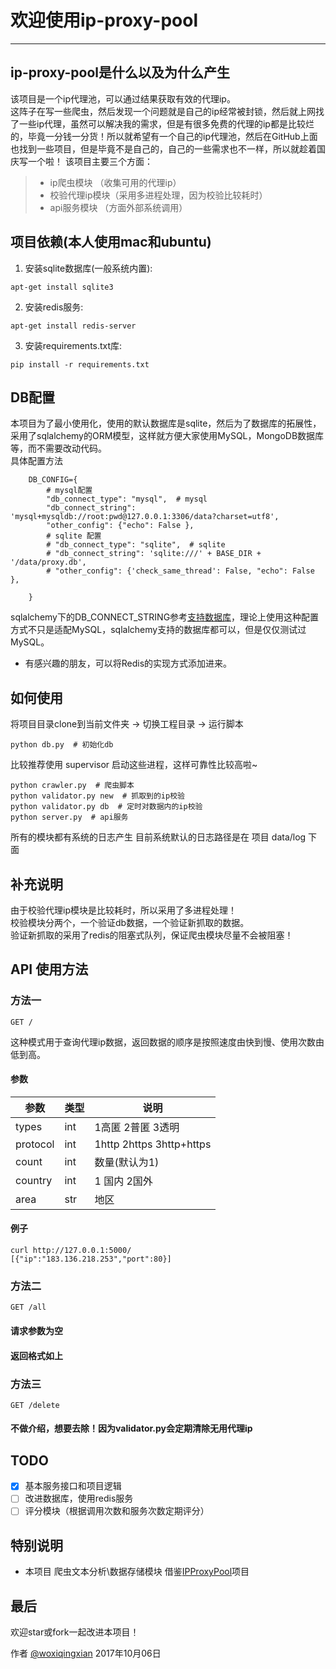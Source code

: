 # 欢迎使用ip-proxy-pool
------
## ip-proxy-pool是什么以及为什么产生
该项目是一个ip代理池，可以通过结果获取有效的代理ip。
<br/>
这阵子在写一些爬虫，然后发现一个问题就是自己的ip经常被封锁，然后就上网找了一些ip代理，虽然可以解决我的需求，但是有很多免费的代理的ip都是比较烂的，毕竟一分钱一分货！所以就希望有一个自己的ip代理池，然后在GitHub上面也找到一些项目，但是毕竟不是自己的，自己的一些需求也不一样，所以就趁着国庆写一个啦！
该项目主要三个方面：
> * ip爬虫模块 （收集可用的代理ip）
> * 校验代理ip模块（采用多进程处理，因为校验比较耗时）
> * api服务模块 （方面外部系统调用）

## 项目依赖(本人使用mac和ubuntu)
1. 安装sqlite数据库(一般系统内置):
```
apt-get install sqlite3
```
2. 安装redis服务:
```
apt-get install redis-server
```
3. 安装requirements.txt库:
```
pip install -r requirements.txt
```

## DB配置
本项目为了最小使用化，使用的默认数据库是sqlite，然后为了数据库的拓展性，采用了sqlalchemy的ORM模型，这样就方便大家使用MySQL，MongoDB数据库等，而不需要改动代码。
<br/>
具体配置方法
```
    DB_CONFIG={
        # mysql配置
        "db_connect_type": "mysql",  # mysql
        "db_connect_string": 'mysql+mysqldb://root:pwd@127.0.0.1:3306/data?charset=utf8',
        "other_config": {"echo": False },
        # sqlite 配置
        # "db_connect_type": "sqlite",  # sqlite
        # "db_connect_string": 'sqlite:///' + BASE_DIR + '/data/proxy.db',
        # "other_config": {'check_same_thread': False, "echo": False },

    }
```
sqlalchemy下的DB_CONNECT_STRING参考[支持数据库](http://docs.sqlalchemy.org/en/latest/core/engines.html#supported-databases)，理论上使用这种配置方式不只是适配MySQL，sqlalchemy支持的数据库都可以，但是仅仅测试过MySQL。
<br/>
* 有感兴趣的朋友，可以将Redis的实现方式添加进来。

## 如何使用
将项目目录clone到当前文件夹 -> 切换工程目录 -> 运行脚本
<br/>
```
python db.py  # 初始化db
```
比较推荐使用 supervisor 启动这些进程，这样可靠性比较高啦~
```
python crawler.py  # 爬虫脚本
python validator.py new  # 抓取到的ip校验
python validator.py db  # 定时对数据内的ip校验
python server.py  # api服务
```
所有的模块都有系统的日志产生
目前系统默认的日志路径是在 项目 data/log 下面


## 补充说明
由于校验代理ip模块是比较耗时，所以采用了多进程处理！
<br/>
校验模块分两个，一个验证db数据，一个验证新抓取的数据。
<br/>
验证新抓取的采用了redis的阻塞式队列，保证爬虫模块尽量不会被阻塞！


## API 使用方法

### 方法一
```
GET /
```
这种模式用于查询代理ip数据，返回数据的顺序是按照速度由快到慢、使用次数由低到高。
#### 参数 

| 参数 | 类型 | 说明 |
| ----| ---- | ---- |
| types | int | 1高匿 2普匿 3透明 |
| protocol | int | 1http 2https 3http+https |
| count | int | 数量(默认为1) |
| country | int | 1 国内 2国外 |
| area | str | 地区 |

#### 例子
```
curl http://127.0.0.1:5000/
[{"ip":"183.136.218.253","port":80}]
```

### 方法二
```
GET /all
```
####  请求参数为空
####  返回格式如上


### 方法三
```
GET /delete
```
#### 不做介绍，想要去除！因为validator.py会定期清除无用代理ip



## TODO

- [x] 基本服务接口和项目逻辑
- [ ] 改进数据库，使用redis服务
- [ ] 评分模块（根据调用次数和服务次数定期评分）

## 特别说明
- 本项目 爬虫文本分析\数据存储模块 借鉴[IPProxyPool](https://github.com/qiyeboy/IPProxyPool)项目

## 最后
欢迎star或fork一起改进本项目！

作者 [@woxiqingxian](https://github.com/woxiqingxian) 2017年10月06日
